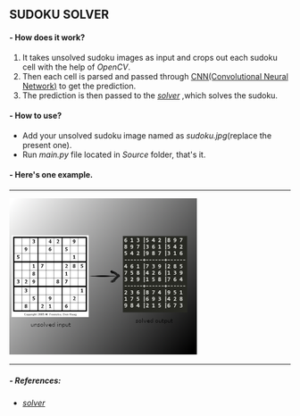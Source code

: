 ## SUDOKU SOLVER

#### - How does it work?
1. It takes unsolved sudoku images as input and crops out each sudoku cell with the help of *OpenCV*.
2. Then each cell is parsed and passed through [CNN(Convolutional Neural Network)](https://en.wikipedia.org/wiki/Convolutional_neural_network) to get the prediction.
3. The prediction is then passed to the *[solver](http://norvig.com/sudoku.html "very good solver")* ,which solves the sudoku.

#### - How to use?
- Add your unsolved sudoku image named as *sudoku.jpg*(replace the present one).
- Run *main.py* file located in *Source* folder, that's it.

#### - Here's one example.

***
![Solved example!](Resources/ref.png "Solved_example")

***

##### - References:
- *[solver](http://norvig.com/sudoku.html "very good sudoku solver")*
